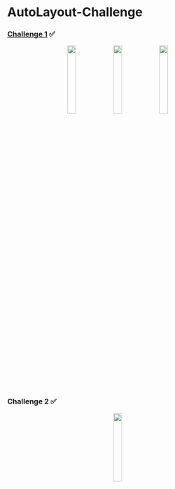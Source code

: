 # AutoLayout-Challenge

### [Challenge 1](https://github.com/Ekko0701/AutoLayout-Challenge/tree/main/AutoLayoutChallenge_1) ✅
<p align="center">
    <img src= "https://user-images.githubusercontent.com/108163842/193484428-78bd3fb2-3502-43f0-8787-3420c4aff26a.png" width="20%">
    <img src= "https://user-images.githubusercontent.com/108163842/193491395-22911538-bbf9-4bc3-9d00-aafda9bd73f1.gif" width="20%">
    <img src= "https://user-images.githubusercontent.com/108163842/193490513-af290636-8073-4fd3-8adf-3f765d7a01a2.gif" width="20%">
</p>

### Challenge 2 ✅
<p align="center">
    <img src = "https://user-images.githubusercontent.com/108163842/195870182-322e307b-e737-43b1-8e42-7895060566c6.gif" width ="20%">
</p>
